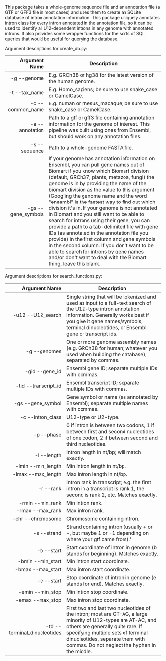 This package takes a whole-genome sequence file and an annotation file (a GTF or GFF3 file in most cases) and uses them to create an SQLite database of intron annotation information. This package uniquely annotates intron class for every intron annotated in the annotation file, so it can be used to identify all U12-dependent introns in any genome with annotated introns. It also provides some wrapper functions for the sorts of SQL queries that would be useful for querying the database.

Argument descriptions for create_db.py:

Argument Name      | Description
-----------------: | --------------------------------------------------------------------------------------------------------------
-g --genome        | E.g. GRCh38 or hg38 for the latest version of the human genome.
-t --tax_name      | E.g. Homo_sapiens; be sure to use snake_case or CamelCase.
-c --common_name   | E.g. human or rhesus_macaque; be sure to use snake_case or CamelCase.
-a --annotation    | Path to a gtf or gff3 file containing annotation information for the genome of interest. This pipeline was built using ones from Ensembl, but should work on any annotation files.
-s --sequence      | Path to a whole-genome FASTA file.
-gs --gene_symbols | If your genome has annotation information on Ensembl, you can pull gene names out of Biomart if you know which Biomart division (default, GRCh37, plants, metazoa, fungi) the genome is in by providing the name of the biomart division as the value to this argument (Googling the genome name and the word "ensembl" is the fastest way to find out which division it's in. If your genome is not annotated in Biomart and you still want to be able to search for introns using their gene, you can provide a path to a tab-delimited file with gene IDs (as annotated in the annotation file you provide) in the first column and gene symbols in the second column. If you don\'t want to be able to search for introns by gene names and/or don\'t want to deal with the Biomart thing, leave this blank.

Argument descriptions for search_functions.py:

Argument Name                | Description
---------------------------: | -------------------------------------------------------------------------------------------------------------
-u12 --U12_search            | Single string that will be tokenized and used as input to a full-text search of the U12-type intron annotation information. Generally works best if you give it gene names/symbols, terminal dinucleotides, or Ensembl gene or transcript ids.
-g --genomes                 | One or more genome assembly names (e.g. GRCh38 for human; whatever you used when building the database), separated by commas.
-gid --gene_id               | Ensembl gene ID; separate multiple IDs with commas.
-tid --transcript_id         | Ensembl transcript ID; separate multiple IDs with commas.
-gs --gene_symbol            | Gene symbol or name (as annotated by Ensembl); separate multiple names with commas.
-c --intron_class            | U12-type or U2-type.
-p --phase                   | 0 if intron is between two codons, 1 if between first and second nucleotides of one codon, 2 if between second and third nucleotides.
-l --length                  | Intron length in nt/bp; will match exactly.
-lmin --min_length           | Min intron length in nt/bp.
-lmax --max_length           | Max intron length in nt/bp.
-r --rank                    | Intron rank in transcript; e.g. the first intron in a transcript is rank 1, the second is rank 2, etc. Matches exactly.
-rmin --min_rank             | Min intron rank.
-rmax --max_rank             | Max intron rank.
-chr --chromosome            | Chromosome containing intron.
-s --strand                  | Strand containing intron (usually + or -, but maybe 1 or -1 depending on where your gtf came from).'
-b --start                   | Start coordinate of intron in genome (b stands for beginning). Matches exactly.
-bmin --min_start            | Min intron start coordinate.
-bmax --max_start            | Max intron start coordinate.
-e --start                   | Stop coordinate of intron in genome (e stands for end). Matches exactly.
-emin --min_stop             | Min intron stop coordinate.
-emax --max_stop             | Max intron stop coordinate.
-td --terminal_dinucleotides | First two and last two nucleotides of the intron; most are GT-AG, a large minority of U12-types are AT-AC, and others are generally quite rare. If specifying multiple sets of terminal dinucleotides, separate them with commas. Do not neglect the hyphen in the middle.
